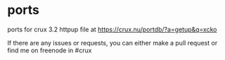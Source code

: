 # ports
ports for crux 3.2
httpup file at https://crux.nu/portdb/?a=getup&q=xcko

If there are any issues or requests, you can either make a pull request or find me on freenode in #crux
